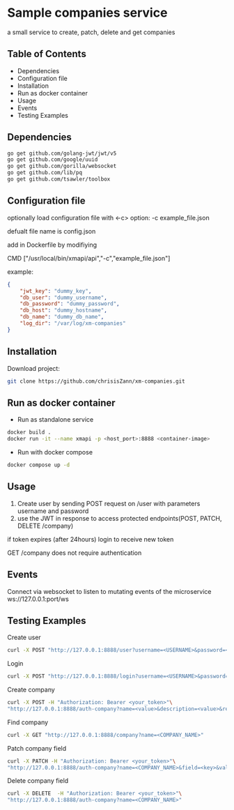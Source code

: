# Sample companies service

a small service to create, patch, delete and get companies

## Table of Contents

- Dependencies
- Configuration file
- Installation
- Run as docker container
- Usage
- Events
- Testing Examples

## Dependencies

```bash
go get github.com/golang-jwt/jwt/v5
go get github.com/google/uuid
go get github.com/gorilla/websocket
go get github.com/lib/pq
go get github.com/tsawler/toolbox
```

## Configuration file

optionally load configuration file with <-c> option: -c example_file.json

defualt file name is config.json

add in Dockerfile by modifiying

CMD ["/usr/local/bin/xmapi/api","-c","example_file.json"]

example:
```json
{
    "jwt_key": "dummy_key",
    "db_user": "dummy_username",
    "db_password": "dummy_password",
    "db_host": "dummy_hostname",
    "db_name": "dummy_db_name",
    "log_dir": "/var/log/xm-companies"
}
```

## Installation

Download project:

```bash
git clone https://github.com/chrisisZann/xm-companies.git
```

## Run as docker container

- Run as standalone service
```bash
docker build .
docker run -it --name xmapi -p <host_port>:8888 <container-image>
```

- Run with docker compose
```bash
docker compose up -d
```

## Usage

1. Create user by sending POST request on /user with parameters username and password
2. use the JWT in response to access protected endpoints(POST, PATCH, DELETE /company)

if token expires (after 24hours) login to receive new token

GET /company does not require authentication

## Events

Connect via websocket to listen to mutating events of the microservice
ws://127.0.0.1:port/ws

## Testing Examples

Create user
```bash
curl -X POST "http://127.0.0.1:8888/user?username=<USERNAME>&password=<PASSWORD>"
```

Login
```bash
curl -X POST "http://127.0.0.1:8888/login?username=<USERNAME>&password=<PASSWORD>"
```

Create company
```bash
curl -X POST -H "Authorization: Bearer <your_token>"\
"http://127.0.0.1:8888/auth-company?name=<value>&description=<value>&registered=<value>&type=<value>&amount_of_employees=<value>" 
```

Find company
```bash
curl -X GET "http://127.0.0.1:8888/company?name=<COMPANY_NAME>"
````

Patch company field
```bash
curl -X PATCH -H "Authorization: Bearer <your_token>"\
"http://127.0.0.1:8888/auth-company?name=<COMPANY_NAME>&field=<key>&value=<value>" 
```

Delete company field
```bash
curl -X DELETE  -H "Authorization: Bearer <your_token>"\
"http://127.0.0.1:8888/auth-company?name=<COMPANY_NAME>"
```
